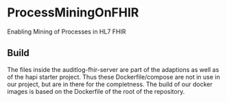 # ProcessMiningOnFHIR
Enabling Mining of Processes in HL7 FHIR

## Build

The files inside the auditlog-fhir-server are part of the adaptions as well as of the hapi starter project. Thus these Dockerfile/compose are not in use in our project, but are in there for the completness. The build of our docker images is based on the Dockerfile of the root of the repository.